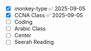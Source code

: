 - [x] monkey-type ✅ 2025-09-05
- [x] CCNA Class ✅ 2025-09-05
- [ ] Coding
- [ ] Arabic Class
- [ ] Center
- [ ] Seerah Reading